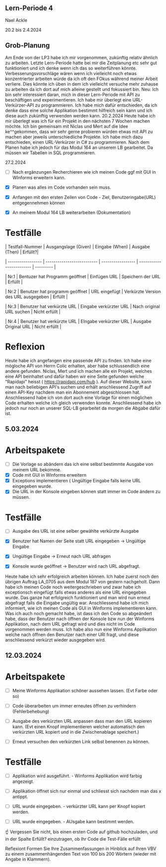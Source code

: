 ## Lern-Periode 4
Nael Ackle

20.2 bis 2.4.2024

## Grob-Planung
Am Ende von der LP3 habe ich mir vorgenommen, zukünftig relativ ähnlich zu arbeiten. Letzte Lern-Periode hatte bei mir die Zeitplanung etc sehr gut funktioniert und ich denke wenn ich das so weiterführen könnte. Verbesserungsvorschläge wären wenn ich vielleicht noch etwas konzentrierter arbeiten würde da ich oft den FOkus während meiner Arbeit verliere. Dies könnte ich üben in dem ich vielleicht versuche mehr zuhause zu arbeiten da ich dort auf mich alleine gestellt und fokussiert bin.
Neu: Ich bin sehr interessiert daran, mich in dieser Lern-Periode mit API zu beschäftigen und experimentieren.
Ich habe mir überlegt eine URL-Verkürzer-API zu programmieren. Ich habe mich dafür entschieden, da ich denke dass eine solche Applikation bestimmt hilfreich sein kann und ich diese auch zukünftig verwenden werden kann.
20.2.2024
Heute habe ich mir überlegt was ich für ein Projekt in den nächsten 7 Wochen machen möchte. Ich bin gemeinsam mit Niclas und Mert auf die Idee ke^^gekommen, dass wir sehr gerne probieren würden etwas mit API zu machen aber jeweils unterschiedliche Projekte. Ich habe mich dazu entschieden, einen URL-Verkürzer in C# zu programmieren.
Nach dem Planen habe ich jedoch für das Modul 164 an unserem LB gearbeitet. Da müssen wir Tabellen in SQL programmieren.

27.2.2024

- [ ] Nach ergänzungen Recherchieren wie ich meinen Code ggf mit GUI in WInforms erweitern kann.

- [X] Planen was alles im Code vorhanden sein muss.

- [X] Anfangen mit den ersten Zeilen von Code - Ziel, Benutzeringabe(URL) entgegennehmen können

- [X] An meinem Modul 164 LB weiterarbeiten (Dokumentation)


# Testfälle

| Testfall-Nummer |	Ausgangslage (Given) |	Eingabe (When) |	Ausgabe (Then)	| Erfüllt?|

| ----------------- | -------------------------- | ----------------- | ------------------------ | --------- |

| Nr.1 | Bentuzer hat Programm geöffnet | Einfügen URL | Speichern der URL | Erfüllt | 	

| Nr.2 | Benutzer hat programm geöffnet | URL eingefügt |  Verkürzte Version des URL ausgegeben | Erfüllt |

| Nr.3 | Benutzer hat verkürzte URL | Eingabe verkürzter URL | Nach original URL suchen | Nicht erfüllt |

| Nr.4 | Benutzer hat verkürzte URL | EIngabe verkürzter URL | Ausgabe Original URL | Nicht erfüllt | 


# Reflexion
Heute habe ich angefangen eine passende API zu finden. Ich habe eine mögloche API von Herrn Colic erhalten, aber habe schlussendlich eine andere gefunden. Niclas, Mert und ich machen alle ein Projekt, welches eine API beinhaltet und dafür haben wir eine Seite gefunden welche "Rapidapi" heisst ( https://rapidapi.com/hub ). Auf dieser Website, kann man nach beliebigen API's suchen und erhält anschliessend Zugriff auf einen API-Key nachdem man ein Abonnement abgeschlossen hat. Anschliessend habe ich von dort auch eine Vorlage für einen möglichen Code erhalten welche ich gleich verwenden konnte. 
Anschliessend habe ich jedoch nur noch an unserer SQL-LB gearbeitet da morgen die Abgabe dafür ist.



## 5.03.2024 

# Arbeitspakete

- [ ] Die Vorlage so abändern das ich eine selbst bestimmte Ausgabe von meinem URL bekomme.
- [X] Code mit GUI in Winforms erweitern
- [X] Exceptions implementieren ( Ungültige Eingabe falls keine URL eingegeben wurde.
- [X] Die URL in der Konsole eingeben können statt immer im Code ändern zu müssen. 

# Testfälle
- [ ] Ausgabe des URL ist eine selber gewählte verkürzte Ausgabe
- [X] Benutzer hat Namen der Seite statt URL eingegeben -> Ungültige Eingabe
- [X] Ungültige Eingabe -> Erneut nach URL abfragen
- [X] Konsole wurde geöffnet -> Benutzer wird nach URL abgefragt.


Heute habe ich sehr erfolgreich arbeiten können. Ich habe zuerst noch den übrigen Auftrag LA_0705 aus dem Modul 187 von gestern nachgeholt. Dann habe ich meinen Code noch weitergeschrieben und zwar habe ich exceptionsch eingefügt falls etwas anderes als eine URL eingegeben wurde. Das ganze hat erfolgreich funktioniert und man wird nun erneut abgefragt falls die Eingabe ungültig war. Anschliessend habe ich mich informiert, wie ich meinen Code als GUI in Winforms implementieren kann. Was ich auch noch gemacht habe, ist dass ich den Code so abgeändert habe, dass der Benutzer nach öffnen der Konsole bzw nun der Winforms Applikation, nach dem URL gefragt wird und dies nicht im Code vorgenommen werden muss. Ich habe also nun eine Winforms Applikation welche nach öffnen den Benutzer nach einer URl fragt, und diese anschliessend verkürzt wieder ausgegeben wird.


## 12.03.2024 


# Arbeitspakete

- [ ] Meine Winforms Applikation schöner aussehen lassen. (Evt Farbe oder so)
- [ ] Code überarbeiten um immer erneutes öffnen zu verhindern (Fehlerbehebung)
- [ ] Ausgabe des verkürzten URL anpassen dass man den URL kopieren kann. (Evt einen Knopf implementieren welcher automatisch den verkürzten URL kopiert und in die Zwischenablage speichert.)
- [ ] Erneut versuchen den verkürzten Link selbst benennen zu können.


# Testfälle

- [ ] Applikation wird ausgeführt. - Winforms Applikation wird farbig angezeigt.
- [ ] Applikation öffnet sich nur einmal und schliesst sich nachdem man das x antippt.
- [ ] URL wurde eingegeben. - verkürzter URL kann per Knopf kopiert werden.
- [ ] URL wurde eingegeben. - AUsgabe kann bestimmt werden.
	

☝️ Vergessen Sie nicht, bis einen ersten Code auf github hochzuladen, und in der Spalte Erfüllt? einzutragen, ob Ihr Code die Test-Fälle erfüllt

Reflexiont
Formen Sie Ihre Zusammenfassungen in Hinblick auf Ihren VBV zu einem zusammenhängenden Text von 100 bis 200 Wörtern (wieder mit Angabe in Klammern).
